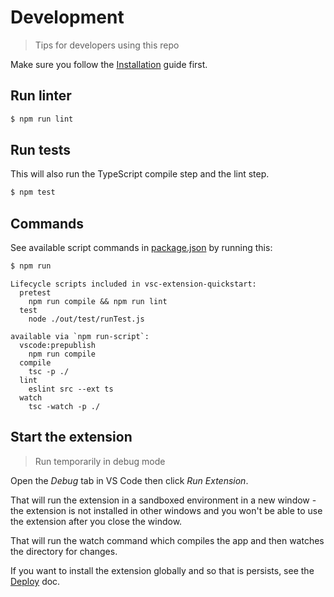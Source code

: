 # Development
> Tips for developers using this repo

Make sure you follow the [Installation](installation.md) guide first.


## Run linter

```sh
$ npm run lint
```

## Run tests

This will also run the TypeScript compile step and the lint step.

```sh
$ npm test
```


## Commands

See available script commands in [package.json](/package.json) by running this:

```sh
$ npm run
```
```
Lifecycle scripts included in vsc-extension-quickstart:
  pretest
    npm run compile && npm run lint
  test
    node ./out/test/runTest.js

available via `npm run-script`:
  vscode:prepublish
    npm run compile
  compile
    tsc -p ./
  lint
    eslint src --ext ts
  watch
    tsc -watch -p ./
```


## Start the extension
> Run temporarily in debug mode

Open the _Debug_ tab in VS Code then click _Run Extension_.

That will run the extension in a sandboxed environment in a new window - the extension is not installed in other windows and you won't be able to use the extension after you close the window.

That will run the watch command which compiles the app and then watches the directory for changes.

If you want to install the extension globally and so that is persists, see the [Deploy](deploy.md) doc.
